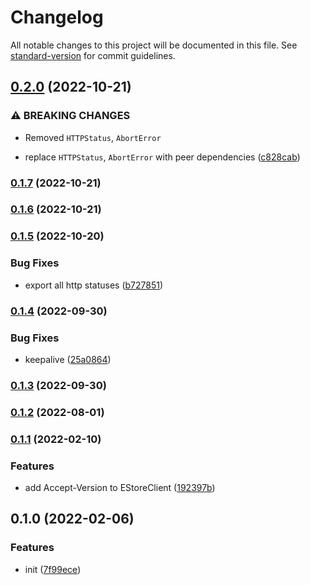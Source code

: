 # Changelog

All notable changes to this project will be documented in this file. See [standard-version](https://github.com/conventional-changelog/standard-version) for commit guidelines.

## [0.2.0](https://github.com/BlackGlory/estore-js/compare/v0.1.7...v0.2.0) (2022-10-21)


### ⚠ BREAKING CHANGES

* Removed `HTTPStatus`, `AbortError`

* replace `HTTPStatus`, `AbortError` with peer dependencies ([c828cab](https://github.com/BlackGlory/estore-js/commit/c828cab9d17a97b9afe69e366664b7f1fb291151))

### [0.1.7](https://github.com/BlackGlory/estore-js/compare/v0.1.6...v0.1.7) (2022-10-21)

### [0.1.6](https://github.com/BlackGlory/estore-js/compare/v0.1.5...v0.1.6) (2022-10-21)

### [0.1.5](https://github.com/BlackGlory/estore-js/compare/v0.1.4...v0.1.5) (2022-10-20)


### Bug Fixes

* export all http statuses ([b727851](https://github.com/BlackGlory/estore-js/commit/b727851f29962c6627d68432d3c23a9f723bb172))

### [0.1.4](https://github.com/BlackGlory/estore-js/compare/v0.1.3...v0.1.4) (2022-09-30)


### Bug Fixes

* keepalive ([25a0864](https://github.com/BlackGlory/estore-js/commit/25a0864c1e2a5feb403d12561ff5591962a8abc4))

### [0.1.3](https://github.com/BlackGlory/estore-js/compare/v0.1.2...v0.1.3) (2022-09-30)

### [0.1.2](https://github.com/BlackGlory/estore-js/compare/v0.1.1...v0.1.2) (2022-08-01)

### [0.1.1](https://github.com/BlackGlory/estore-js/compare/v0.1.0...v0.1.1) (2022-02-10)


### Features

* add Accept-Version to EStoreClient ([192397b](https://github.com/BlackGlory/estore-js/commit/192397bf809a0ebfca8e046ab9abad5d40ce970d))

## 0.1.0 (2022-02-06)


### Features

* init ([7f99ece](https://github.com/BlackGlory/estore-js/commit/7f99ece1cc72666b3d126d972a072a7ed03f027b))
